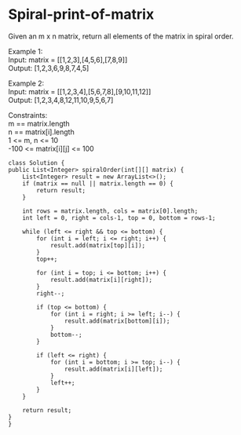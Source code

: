 # Spiral-print-of-matrix

Given an m x n matrix, return all elements of the matrix in spiral order.     

Example 1:    
Input: matrix = [[1,2,3],[4,5,6],[7,8,9]]     
Output: [1,2,3,6,9,8,7,4,5]     

Example 2:     
Input: matrix = [[1,2,3,4],[5,6,7,8],[9,10,11,12]]     
Output: [1,2,3,4,8,12,11,10,9,5,6,7]     
 

Constraints:    
m == matrix.length    
n == matrix[i].length    
1 <= m, n <= 10     
-100 <= matrix[i][j] <= 100    


    class Solution {
    public List<Integer> spiralOrder(int[][] matrix) {
        List<Integer> result = new ArrayList<>();
        if (matrix == null || matrix.length == 0) {
            return result;
        }
        
        int rows = matrix.length, cols = matrix[0].length;
        int left = 0, right = cols-1, top = 0, bottom = rows-1;
        
        while (left <= right && top <= bottom) {
            for (int i = left; i <= right; i++) {
                result.add(matrix[top][i]);
            }
            top++;
            
            for (int i = top; i <= bottom; i++) {
                result.add(matrix[i][right]);
            }
            right--;
            
            if (top <= bottom) {
                for (int i = right; i >= left; i--) {
                    result.add(matrix[bottom][i]);
                }
                bottom--;
            }
            
            if (left <= right) {
                for (int i = bottom; i >= top; i--) {
                    result.add(matrix[i][left]);
                }
                left++;
            }
        }
        
        return result;
    }
    }
